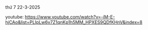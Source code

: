 
thứ 7 22-3-2025

youtube: https://www.youtube.com/watch?v=-iM-E-hjCAo&list=PLIpLw6v7Z1qnKp1h5MM_HPXES9QDfKHnV&index=8
